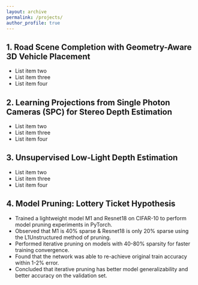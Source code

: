 ```yaml
---
layout: archive
permalink: /projects/
author_profile: true
---
```




## 1. **Road Scene Completion with Geometry-Aware 3D Vehicle Placement** 
   * List item two
   * List item three
   * List item four


## 2. **Learning Projections from Single Photon Cameras (SPC) for Stereo Depth Estimation** 
  * List item two
  * List item three
  * List item four


## 3. **Unsupervised Low-Light Depth Estimation**
  * List item two
  * List item three
  * List item four

  
## 4. **Model Pruning: Lottery Ticket Hypothesis** 
  *	Trained a lightweight model M1 and Resnet18 on CIFAR-10 to perform model pruning experiments in PyTorch.
  *	Observed that M1 is 40% sparse & Resnet18 is only 20% sparse using the L1Unstructured method of pruning. 
  *	Performed iterative pruning on models with 40-80% sparsity for faster training convergence.
  *	Found that the network was able to re-achieve original train accuracy within 1-2% error.
  *	Concluded that iterative pruning has better model generalizability and better accuracy on the validation set. 

  
 
